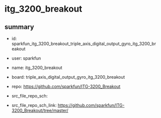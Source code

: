 # itg_3200_breakout
 
## summary 
* id: sparkfun_itg_3200_breakout_triple_axis_digital_output_gyro_itg_3200_breakout
* user: sparkfun
* name: itg_3200_breakout
* board: triple_axis_digital_output_gyro_itg_3200_breakout
* repo: https://github.com/sparkfun/ITG-3200_Breakout



* src_file_repo_sch: 
* src_file_repo_sch_link: https://github.com/sparkfun/ITG-3200_Breakout/tree/master/






